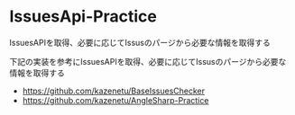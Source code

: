 # IssuesApi-Practice
IssuesAPIを取得、必要に応じてIssusのパージから必要な情報を取得する

下記の実装を参考にIssuesAPIを取得、必要に応じてIssusのパージから必要な情報を取得する
* https://github.com/kazenetu/BaseIssuesChecker
* https://github.com/kazenetu/AngleSharp-Practice
